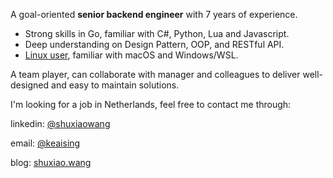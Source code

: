 A goal-oriented **senior backend engineer** with 7 years of experience.

+ Strong skills in Go, familiar with C#, Python, Lua and Javascript.
+ Deep understanding on Design Pattern, OOP, and RESTful API.
+ [Linux user](https://github.com/keaising/dotfile), familiar with macOS and Windows/WSL.

A team player, can collaborate with manager and colleagues to deliver well-designed and easy to maintain solutions.

I'm looking for a job in Netherlands, feel free to contact me through:

linkedin: [@shuxiaowang](https://www.linkedin.com/in/shuxiaowang/)

email: [@keaising](mailto:keaising@gmail.com)

blog: [shuxiao.wang](https://shuxiao.wang)
